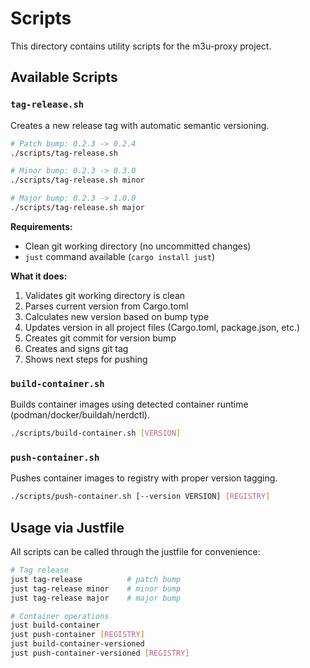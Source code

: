 # Scripts

This directory contains utility scripts for the m3u-proxy project.

## Available Scripts

### `tag-release.sh`
Creates a new release tag with automatic semantic versioning.

```bash
# Patch bump: 0.2.3 -> 0.2.4
./scripts/tag-release.sh

# Minor bump: 0.2.3 -> 0.3.0  
./scripts/tag-release.sh minor

# Major bump: 0.2.3 -> 1.0.0
./scripts/tag-release.sh major
```

**Requirements:**
- Clean git working directory (no uncommitted changes)
- `just` command available (`cargo install just`)

**What it does:**
1. Validates git working directory is clean
2. Parses current version from Cargo.toml
3. Calculates new version based on bump type
4. Updates version in all project files (Cargo.toml, package.json, etc.)
5. Creates git commit for version bump
6. Creates and signs git tag
7. Shows next steps for pushing

### `build-container.sh`
Builds container images using detected container runtime (podman/docker/buildah/nerdctl).

```bash
./scripts/build-container.sh [VERSION]
```

### `push-container.sh`
Pushes container images to registry with proper version tagging.

```bash
./scripts/push-container.sh [--version VERSION] [REGISTRY]
```

## Usage via Justfile

All scripts can be called through the justfile for convenience:

```bash
# Tag release
just tag-release          # patch bump
just tag-release minor    # minor bump  
just tag-release major    # major bump

# Container operations
just build-container
just push-container [REGISTRY]
just build-container-versioned
just push-container-versioned [REGISTRY]
```